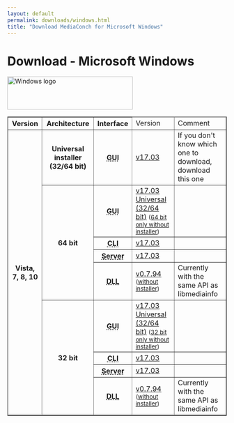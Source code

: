 ```yaml
---
layout: default
permalink: downloads/windows.html
title: "Download MediaConch for Microsoft Windows"
---
```


# Download - Microsoft Windows

<img src="/MediaConch/images/Windows.png" alt="Windows logo" width="288" height="76"><br />

<table border="1">
<thead>
<tr class="table-header">
    <th>Version</th>
    <th>Architecture</th>
    <th>Interface</th>
    <td>Version</td>
    <td>Comment</td>
</tr>
</thead>
<tbody>

<tr>
    <th rowspan="9">Vista, 7, 8, 10</th>
    <th>Universal installer (32/64 bit)</th>
    <th><abbr title="Graphical User Interface">GUI</abbr></th>
    <td><a href="//mediaarea.net/download/binary/mediaconch-gui/17.03/MediaConch_GUI_17.03_Windows.exe">v17.03</a></td>
    <td>If you don't know which one to download, download this one</td>
</tr>
<tr>
    <th rowspan="4">64 bit</th>
    <th><abbr title="Graphical User Interface">GUI</abbr></th>
    <td><a href="//mediaarea.net/download/binary/mediaconch-gui/17.03/MediaConch_GUI_17.03_Windows.exe">v17.03 Universal (32/64 bit)</a> <small>(<a href="//mediaarea.net/download/binary/mediaconch-gui/17.03/MediaConch_GUI_17.03_Windows_x64_WithoutInstaller.7z">64 bit only without installer</a>)</small></td>
    <td></td>
</tr>
<tr>
    <th><abbr title="Command Line Interface">CLI</abbr></th>
    <td><a href="//mediaarea.net/download/binary/mediaconch/17.03/MediaConch_CLI_17.03_Windows_x64.zip">v17.03</a></td>
    <td>&nbsp;</td>
</tr>
<tr>
    <th><abbr title="Server">Server</abbr></th>
    <td><a href="//mediaarea.net/download/binary/mediaconch-server/17.03/MediaConch_Server_17.03_Windows_x64.zip">v17.03</a></td>
    <td>&nbsp;</td>
</tr>
<tr>
    <th><abbr title="Dynamic Link Library">DLL</abbr></th>
    <td><a href="//mediaarea.net/download/binary/libmediainfo0/0.7.94/MediaInfo_DLL_0.7.94_Windows_x64.exe">v0.7.94</a><small> (<a href="//mediaarea.net/download/binary/libmediainfo0/0.7.94/MediaInfo_DLL_0.7.94_Windows_x64_WithoutInstaller.7z">without installer</a>)</small></td>
    <td>Currently with the same API as libmediainfo</td>
</tr>
<tr>
    <th rowspan="4">32 bit</th>
    <th><abbr title="Graphical User Interface">GUI</abbr></th>
    <td><a href="//mediaarea.net/download/binary/mediaconch-gui/17.03/MediaConch_GUI_17.03_Windows.exe">v17.03 Universal (32/64 bit)</a> <small> (<a href="//mediaarea.net/download/binary/mediaconch-gui/17.03/MediaConch_GUI_17.03_Windows_i386_WithoutInstaller.7z">32 bit only without installer</a>)</small></td>
    <td></td>
</tr>
<tr>
    <th><abbr title="Command Line Interface">CLI</abbr></th>
    <td><a href="//mediaarea.net/download/binary/mediaconch/17.03/MediaConch_CLI_17.03_Windows_i386.zip">v17.03</a></td>
    <td>&nbsp;</td>
</tr>
<tr>
    <th><abbr title="Server">Server</abbr></th>
    <td><a href="//mediaarea.net/download/binary/mediaconch-server/17.03/MediaConch_Server_17.03_Windows_i386.zip">v17.03</a></td>
    <td>&nbsp;</td>
</tr>
<tr>
    <th><abbr title="Dynamic Link Library">DLL</abbr></th>
    <td><a href="//mediaarea.net/download/binary/libmediainfo0/0.7.94/MediaInfo_DLL_0.7.94_Windows_i386.exe">v0.7.94</a><small> (<a href="//mediaarea.net/download/binary/libmediainfo0/0.7.94/MediaInfo_DLL_0.7.94_Windows_i386_WithoutInstaller.7z">without installer</a>)</small></td>
    <td>Currently with the same API as libmediainfo</td>
</tr>

</tbody>
</table>
